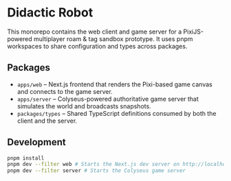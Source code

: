 # Didactic Robot

This monorepo contains the web client and game server for a PixiJS-powered multiplayer roam & tag sandbox prototype. It uses pnpm workspaces to share configuration and types across packages.

## Packages

- `apps/web` – Next.js frontend that renders the Pixi-based game canvas and connects to the game server.
- `apps/server` – Colyseus-powered authoritative game server that simulates the world and broadcasts snapshots.
- `packages/types` – Shared TypeScript definitions consumed by both the client and the server.

## Development

```bash
pnpm install
pnpm dev --filter web # Starts the Next.js dev server on http://localhost:3000
pnpm dev --filter server # Starts the Colyseus game server
```
